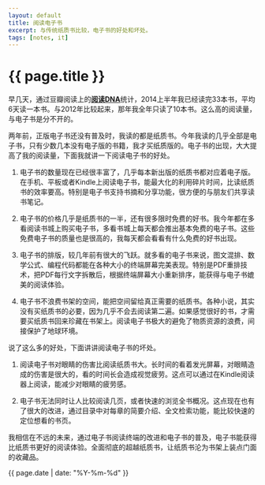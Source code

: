 ```yaml
---
layout: default
title: 阅读电子书
excerpt: 与传统纸质书比较，电子书的好处和坏处。
tags: [notes, it]
---
```

{{ page.title }}
================

早几天，通过豆瓣阅读上的[**阅读DNA**](http://www.yuedudna.com/users/4752227/book/2014)统计，2014上半年我已经读完33本书，平均6天读一本书。与2012年比较起来，那年我全年只读了10本书。这么高的阅读量，与电子书是分不开的。

两年前，正版电子书还没有普及时，我读的都是纸质书。今年我读的几乎全部是电子书，只有少数几本没有电子版的书籍，我才买纸质版的。电子书的出现，大大提高了我的阅读量，下面我就讲一下阅读电子书的好处。

1. 电子书的数量现在已经很丰富了，几乎每本新出版的纸质书都对应着电子版。在手机、平板或者Kindle上阅读电子书，能最大化的利用碎片时间，比读纸质书的效率要高。特别是电子书支持书摘和分享功能，很方便的与朋友们共享读书笔记。

2. 电子书的价格几乎是纸质书的一半，还有很多限时免费的好书。我今年都在多看阅读书城上购买电子书，多看书城上每天都会推出基本免费的电子书。这些免费电子书的质量也是很高的，我每天都会看看有什么免费的好书出现。

3. 电子书的排版，较几年前有很大的飞跃。就多看的电子书来说，图文混排、数学公式、编程代码都能在各种大小的终端屏幕完美表现。特别是PDF重排技术，把PDF每行文字拆散后，根据终端屏幕大小重新排序，能获得与电子书媲美的阅读体验。

4. 电子书不浪费书架的空间，能把空间留给真正需要的纸质书。各种小说，其实没有买纸质书的必要，因为几乎不会去阅读第二遍。如果感觉很好的书，才需要买纸质书回来珍藏在书架上。阅读电子书极大的避免了物质资源的浪费，间接保护了地球环境。


说了这么多的好处，下面讲讲阅读电子书的坏处。

1. 阅读电子书对眼睛的伤害比阅读纸质书大。长时间的看着发光屏幕，对眼睛造成的伤害是很大的，看的时间长会造成视觉疲劳。这点可以通过在Kindle阅读器上阅读，能减少对眼睛的疲劳感。

2. 电子书无法同时让人比较阅读几页，或者快速的浏览全书概况。这点现在也有了很大的改进，通过目录中对每章的简要介绍、全文检索功能，能比较快速的定位想看的书页。


我相信在不远的未来，通过电子书阅读终端的改进和电子书的普及，电子书能获得比纸质书更好的阅读体验。全面彻底的超越纸质书，让纸质书沦为书架上装点门面的收藏品。

{{ page.date | date: "%Y-%m-%d" }}
